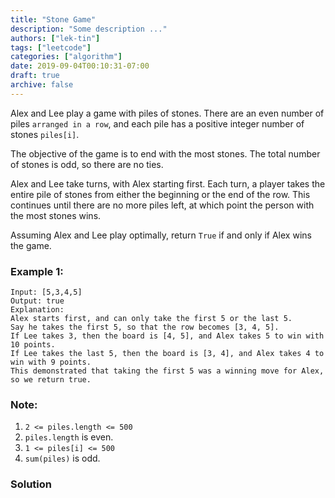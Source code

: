 ```yaml
---
title: "Stone Game"
description: "Some description ..."
authors: ["lek-tin"]
tags: ["leetcode"]
categories: ["algorithm"]
date: 2019-09-04T00:10:31-07:00
draft: true
archive: false
---
```

Alex and Lee play a game with piles of stones.  There are an even number of piles `arranged in a row`, and each pile has a positive integer number of stones `piles[i]`.

The objective of the game is to end with the most stones.  The total number of stones is odd, so there are no ties.

Alex and Lee take turns, with Alex starting first.  Each turn, a player takes the entire pile of stones from either the beginning or the end of the row.  This continues until there are no more piles left, at which point the person with the most stones wins.

Assuming Alex and Lee play optimally, return `True` if and only if Alex wins the game.


### Example 1:
```
Input: [5,3,4,5]
Output: true
Explanation:
Alex starts first, and can only take the first 5 or the last 5.
Say he takes the first 5, so that the row becomes [3, 4, 5].
If Lee takes 3, then the board is [4, 5], and Alex takes 5 to win with 10 points.
If Lee takes the last 5, then the board is [3, 4], and Alex takes 4 to win with 9 points.
This demonstrated that taking the first 5 was a winning move for Alex, so we return true.
```

### Note:
1. `2 <= piles.length <= 500`
2. `piles.length` is even.
3. `1 <= piles[i] <= 500`
4. `sum(piles)` is odd.

### Solution
```python
```